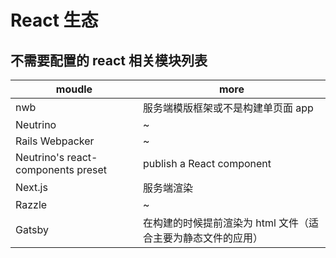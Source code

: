 # React 生态

## 不需要配置的 react 相关模块列表

| moudle                             | more                                                         |
| ---------------------------------- | ------------------------------------------------------------ |
| nwb                                | 服务端模版框架或不是构建单页面 app                           |
| Neutrino                           | ~                                                            |
| Rails Webpacker                    | ~                                                            |
| Neutrino's react-components preset | publish a React component                                    |
| Next.js                            | 服务端渲染                                                   |
| Razzle                             | ~                                                            |
| Gatsby                             | 在构建的时候提前渲染为 html 文件（适合主要为静态文件的应用） |

